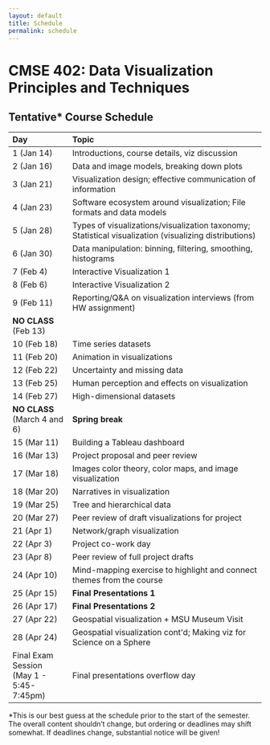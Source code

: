 ```yaml
---
layout: default
title: Schedule
permalink: schedule
---
```


# CMSE 402: Data Visualization Principles and Techniques
## Tentative* Course Schedule

| Day | Topic |
| :-- | :---- |
| 1 (Jan 14) | Introductions, course details, viz discussion |
| 2 (Jan 16) | Data and image models, breaking down plots |
| 3 (Jan 21) | Visualization design; effective communication of information |
| 4 (Jan 23) | Software ecosystem around visualization; File formats and data models |
| 5 (Jan 28) | Types of visualizations/visualization taxonomy; Statistical visualization (visualizing distributions) |
| 6 (Jan 30) |Data manipulation: binning, filtering, smoothing, histograms |
| 7 (Feb 4)	 | Interactive Visualization 1 |
| 8 (Feb 6)	 | Interactive Visualization 2 |
| 9 (Feb 11) | Reporting/Q&A on visualization interviews (from HW assignment) |
| **NO CLASS**<br>(Feb 13) |  |	
| 10 (Feb 18) |	Time series datasets |
| 11 (Feb 20) |	Animation in visualizations |
| 12 (Feb 22) | Uncertainty and missing data |	
| 13 (Feb 25) |	Human perception and effects on visualization |
| 14 (Feb 27) |	High-dimensional datasets |
| **NO CLASS**<br>(March 4 and 6) | **Spring break** | 	
| 15 (Mar 11) |	Building a Tableau dashboard
| 16 (Mar 13) |	Project proposal and peer review
| 17 (Mar 18) |	Images color theory, color maps, and image visualization
| 18 (Mar 20) |	Narratives in visualization
| 19 (Mar 25) |	Tree and hierarchical data
| 20 (Mar 27) |	Peer review of draft visualizations for project
| 21 (Apr 1)  |	Network/graph visualization
| 22 (Apr 3)  |	Project co-work day
| 23 (Apr 8)  |	Peer review of full project drafts
| 24 (Apr 10) |	Mind-mapping exercise to highlight and connect themes from the course
| 25 (Apr 15) |	**Final Presentations 1** |
| 26 (Apr 17) |	**Final Presentations 2** |
| 27 (Apr 22) | Geospatial visualization + MSU Museum Visit |
| 28 (Apr 24) | Geospatial visualization cont'd; Making viz for Science on a Sphere |
| Final Exam Session<br>(May 1 - 5:45-7:45pm) | Final presentations overflow day |

\*This is our best guess at the schedule prior to the start of the semester. The overall content shouldn’t change, but ordering or deadlines may shift somewhat. If deadlines change, substantial notice will be given!
